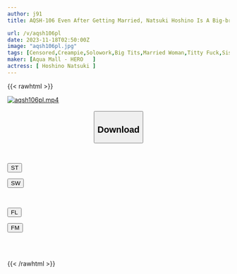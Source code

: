 ```yaml
---
author: j91
title: AQSH-106 Even After Getting Married, Natsuki Hoshino Is A Big-breasted Younger Sister Who Loves Her Brother So Much That She Forgives Him For Anything.

url: /v/aqsh106pl
date: 2023-11-18T02:50:00Z
image: "aqsh106pl.jpg"
tags: [Censored,Creampie,Solowork,Big Tits,Married Woman,Titty Fuck,Sister	 ]
maker: [Aqua Mall - HERO   ]
actress: [ Hoshino Natsuki ]
---
```



{{< rawhtml >}}

<div class="video" data-videoid="L3qYpAlvbZiR0YA">
    <a href="javascript:;">
        <img src="/v/aqsh106pl/aqsh106pl.jpg" width="WIDTH" height="HEIGHT" alt="aqsh106pl.mp4" loading="lazy">
    </a>
</div>

<script type="text/javascript" src="https://j91.asia/asset/on-demand-st.js"></script>

<br>
  <link rel="stylesheet" href="https://j91.asia/asset/bs5.css">
  
  <center>
  <button class="btn btn-primary" type="button" data-bs-toggle="collapse" data-bs-target=".multi-collapse" aria-expanded="false" aria-controls="multiCollapseExample1 multiCollapseExample2"><h2>Download</h2></button></center>
</p>
<div class="row">
  <div class="col">
    <div class="collapse multi-collapse" id="multiCollapseExample1">
      <div class="card card-body">
	      	      <br>
<div class="buttons">  
<p><a href="https://streamtape.to/v/L3qYpAlvbZiR0YA" target="_blank"><button class="btn-hover color-3"><i class="fa fa-download"></i> ST</button></a></p>
<p><a href="https://sfastwish.com/z4pq79aphh63" target="_blank"><button class="btn-hover color-2"><i class="fa fa-download"></i> SW</button></a></p></div>
    </div>
  </div>
</div>
  <div class="col">
    <div class="collapse multi-collapse" id="multiCollapseExample2">
      <div class="card card-body">
	      <br>
<div class="buttons">
<p><a href="javascript:;" target="_blank"><button class="btn-hover color-9"><i class="fa fa-download"></i> FL</button></a></p>
<p><a href="javascript:;" target="_blank"><button class="btn-hover color-8"><i class="fa fa-download"></i> FM</button></a></p></div>
<br><br>
      </div>
    </div>
  </div>
</div>

{{< /rawhtml >}}

